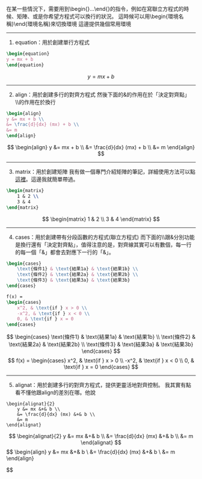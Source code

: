 在某一些情況下，需要用到\\begin{}...\\end{}的指令，例如在寫聯立方程式的時候、矩陣、或是你希望方程式可以換行的狀況。
這時候可以用\\begin{環境名稱}\\end{環境名稱}來切換環境
這邊提供幾個常用環境
- - -
1. equation：用於創建單行方程式
```Latex
\begin{equation}
y = mx + b 
\end{equation}
```
$$
\begin{equation}
y=mx+b
\end{equation}
$$
- - -
2. align：用於創建多行的對齊方程式
然後下面的&的作用在於「決定對齊點」
\\\\的作用在於換行
```Latex
\begin{align}
y &= mx + b \\
&= \frac{d}{dx} (mx) + b \\
&= m
\end{align}
```
$$
\begin{align}
y &= mx + b \\
&= \frac{d}{dx} (mx) + b \\
&= m
\end{align}
$$
- - -
3. matrix：用於創建矩陣
我有做一個專門介紹矩陣的筆記，詳細使用方法可以點[這裡](obsidian://open?vault=kuku_s_database&file=%E7%A8%8B%E5%BC%8F%E8%AA%9E%E8%A8%80%2FLatex%2F%E8%AA%9E%E6%B3%95%E8%A1%A8%2F%E7%9F%A9%E9%99%A3)。這邊我就簡單帶過。
```Latex
\begin{matrix}
    1 & 2 \\
    3 & 4
\end{matrix}
```
$$
\begin{matrix}
	1 & 2 \\
	3 & 4 
\end{matrix}
$$
- - -
4. cases：用於創建帶有分段函數的方程式(聯立方程式)
而下面的\\\\跟&分別功能是換行還有「決定對齊點」，值得注意的是，對齊線其實可以有數個，每一行的每一個「&」都會去對應下一行的「&」。
```Latex
\begin{cases}
    \text{條件1} & \text{結果1a} & \text{結果1b} \\
    \text{條件2} & \text{結果2a} & \text{結果2b} \\
    \text{條件3} & \text{結果3a} & \text{結果3b}
\end{cases}

f(x) =
\begin{cases}
    x^2, & \text{if } x > 0 \\
    -x^2, & \text{if } x < 0 \\
    0, & \text{if } x = 0
\end{cases}
```
$$
\begin{cases}
    \text{條件1} & \text{結果1a} & \text{結果1b} \\
    \text{條件2} & \text{結果2a} & \text{結果2b} \\
    \text{條件3} & \text{結果3a} & \text{結果3b}
\end{cases}
$$
$$
f(x) =
\begin{cases}
    x^2, & \text{if } x > 0 \\
    -x^2, & \text{if } x < 0 \\
    0, & \text{if } x = 0
\end{cases}
$$
- - -
5. alignat：用於創建多行的對齊方程式，提供更靈活地對齊控制。
我其實有點看不懂他跟align的差別在哪。他說
```
\begin{alignat}{2}
    y &= mx &+& b \\
    &= \frac{d}{dx} (mx) &+& b \\
    &= m
\end{alignat}
```
$$
\begin{alignat}{2}
    y &= mx &+& b \\
    &= \frac{d}{dx} (mx) &+& b \\
    &= m
\end{alignat}
$$
$$
\begin{align}
    y &= mx &+& b \\
    &= \frac{d}{dx} (mx) &+& b \\
    &= m
\end{align}

$$